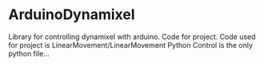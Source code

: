 # ArduinoDynamixel
Library for controlling dynamixel with arduino. Code for project.
Code used for project is LinearMovement/LinearMovement
Python Control is the only python file...

